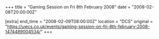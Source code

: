 +++
title = "Gaming Session on Fri 8th February 2008"
date = "2008-02-08T20:00:00Z"

[extra]
end_time = "2008-02-09T08:00:00Z"
location = "DCS"
original = "https://uwcs.co.uk/events/gaming-session-on-fri-8th-february-2008-1474489004534/"
+++



